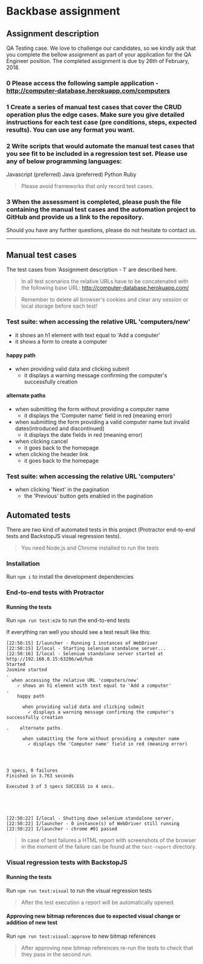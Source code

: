 # Backbase assignment

## Assignment description
QA Testing case.
We love to challenge our candidates, so we kindly ask that you complete the bellow assignment as part of your application for the QA Engineer position. The completed assignment is due by 26th of February, 2018.

### 0 Please access the following sample application - http://computer-database.herokuapp.com/computers

### 1 Create a series of manual test cases that cover the CRUD operation plus the edge cases. Make sure you give detailed instructions for each test case (pre conditions, steps, expected results). You can use any format you want.

### 2 Write scripts that would automate the manual test cases that you see fit to be included in a regression test set. Please use any of below programming languages:
Javascript (preferred)
Java (preferred)
Python Ruby

> Please avoid frameworks that only record test cases.

### 3 When the assessment is completed, please push the file containing the manual test cases and the automation project to GitHub and provide us a link to the repository.
Should you have any further questions, please do not hesitate to contact us.
___

## Manual test cases

The test cases from 'Assignment description - 1' are described here.

> In all test scenarios the relative URLs have to be concatenated with the following base URL: http://computer-database.herokuapp.com/

> Remember to delete all browser's cookies and clear any session or local storage before each test!

### Test suite: when accessing the relative URL 'computers/new'
- it shows an h1 element with text equal to 'Add a computer'
- it shows a form to create a computer
#### happy path
- when providing valid data and clicking submit
  - it displays a warning message confirming the computer's successfully creation
#### alternate paths
- when submitting the form without providing a computer name
  - it displays the 'Computer name' field in red (meaning error)
- when submitting the form providing a valid computer name but invalid dates(introduced and discontinued)
  - it displays the date fields in red (meaning error)
- when clicking cancel
  - it goes back to the homepage
- when clicking the header link
  - it goes back to the homepage

### Test suite: when accessing the relative URL 'computers'
- when clicking 'Next' in the pagination
  - the 'Previous' button gets enabled in the pagination

## Automated tests

There are two kind of automated tests in this project (Protractor end-to-end tests and BackstopJS visual regression tests).

> You need Node.js and Chrome installed to run the tests

### Installation

Run `npm i` to install the development dependencies

### End-to-end tests with Protractor

#### Running the tests

Run `npm run test:e2e` to run the end-to-end tests

If everything ran well you should see a test result like this:
```
[22:50:15] I/launcher - Running 1 instances of WebDriver
[22:50:15] I/local - Starting selenium standalone server...
[22:50:16] I/local - Selenium standalone server started at http://192.168.0.15:63206/wd/hub
Started
Jasmine started
.
  when accessing the relative URL 'computers/new'
    ✓ shows an h1 element with text equal to 'Add a computer'
.
    happy path

      when providing valid data and clicking submit
        ✓ displays a warning message confirming the computer's successfully creation

.    alternate paths

      when submitting the form without providing a computer name
        ✓ displays the 'Computer name' field in red (meaning error)




3 specs, 0 failures
Finished in 3.763 seconds

Executed 3 of 3 specs SUCCESS in 4 secs.





[22:50:22] I/local - Shutting down selenium standalone server.
[22:50:22] I/launcher - 0 instance(s) of WebDriver still running
[22:50:22] I/launcher - chrome #01 passed
```

>In case of test failures a HTML report with screenshots of the browser in the moment of the failure can be found at the `test-report` directory.

### Visual regression tests with BackstopJS

#### Running the tests

Run `npm run test:visual` to run the visual regression tests

>After the test execution a report will be automatically opened.

#### Approving new bitmap references due to expected visual change or addition of new test

Run `npm run test:visual:approve` to new bitmap references

>After approving new bitmap references re-run the tests to check that they pass in the second run.
